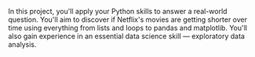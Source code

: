 In this project, you'll apply your Python skills to answer a real-world question. You'll aim to discover if Netflix's movies are getting shorter over time using everything from lists and loops to pandas and matplotlib. You'll also gain experience in an essential data science skill — exploratory data analysis.
